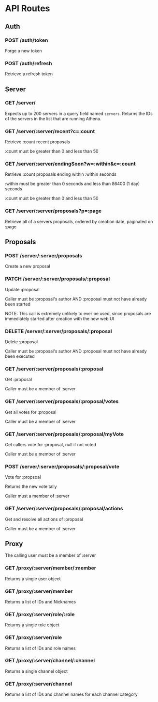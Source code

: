 # API Routes

## Auth

### POST /auth/token

Forge a new token

### POST /auth/refresh

Retrieve a refresh token

## Server

### GET /server/

Expects up to 200 servers in a query field named `servers`.  Returns the IDs of
the servers in the list that are running Athena.

### GET /server/:server/recent?c=:count

Retrieve :count recent proposals

:count must be greater than 0 and less than 50

### GET /server/:server/endingSoon?w=:within&c=:count

Retrieve :count proposals ending within :within seconds

:within must be greater than 0 seconds and less than 86400 (1 day) seconds

:count must be greater than 0 and less than 50

### GET /server/:server/proposals?p=:page

Retrieve all of a servers proposals, ordered by creation date, paginated on :page

## Proposals

### POST /server/:server/proposals

Create a new proposal

### PATCH /server/:server/proposals/:proposal

Update :proposal

Caller must be :proposal's author AND :proposal must not have already been started

NOTE: This call is extremely unlikely to ever be used, since proposals are immediately started after creation with the new web UI

### DELETE /server/:server/proposals/:proposal

Delete :proposal

Caller must be :proposal's author AND :proposal must not have already been executed

### GET /server/:server/proposals/:proposal

Get :proposal

Caller must be a member of :server

### GET /server/:server/proposals/:proposal/votes

Get all votes for :proposal

Caller must be a member of :server

### GET /server/:server/proposals/:proposal/myVote

Get callers vote for :proposal, null if not voted

Caller must be a member of :server

### POST /server/:server/proposals/:proposal/vote

Vote for :propsoal

Returns the new vote tally

Caller must a member of :server

### GET /server/:server/proposals/:proposal/actions

Get and resolve all actions of :proposal

Caller must be a member of :server

## Proxy

The calling user must be a member of :server

### GET /proxy/:server/member/:member

Returns a single user object

### GET /proxy/:server/member

Returns a list of IDs and Nicknames

### GET /proxy/:server/role/:role

Returns a single role object

### GET /proxy/:server/role

Returns a list of IDs and role names 

### GET /proxy/:server/channel/:channel

Returns a single channel object

### GET /proxy/:server/channel

Returns a list of IDs and channel names for each channel category
